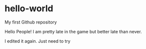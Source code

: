 # hello-world
My first Github repository

Hello People! I am pretty late in the game but better late than never.


I edited it again. Just need to try
